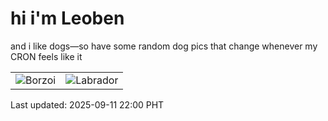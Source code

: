 # hi i'm Leoben

and i like dogs—so have some random dog pics that change whenever my CRON feels like it

|  |  |
|--------|----------|
| ![Borzoi](https://random-dog-vercel.vercel.app/api/random-borzoi?v=1757599216) | ![Labrador](https://random-dog-vercel.vercel.app/api/random-labrador?v=1757599216) |

Last updated: 2025-09-11 22:00 PHT
